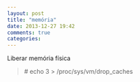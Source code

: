 ```yaml
---
layout: post
title: "memória"
date: 2013-12-27 19:42
comments: true
categories: 
---
```

Liberar memória física 

>\# echo 3 > /proc/sys/vm/drop_caches

